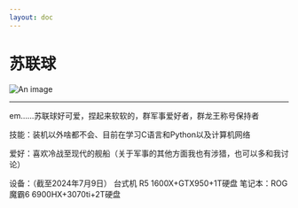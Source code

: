 ```yaml
---
layout: doc
---
```

# 苏联球
![An image](http://q1.qlogo.cn/g?b=qq&nk=2418795196&s=160)
_________________
em……苏联球好可爱，捏起来软软的，群军事爱好者，群龙王称号保持者

技能：装机以外啥都不会、目前在学习C语言和Python以及计算机网络

爱好：喜欢冷战至现代的舰船（关于军事的其他方面我也有涉猎，也可以多和我讨论）

设备：（截至2024年7月9日） 台式机 R5 1600X+GTX950+1T硬盘 笔记本：ROG魔霸6 6900HX+3070ti+2T硬盘
